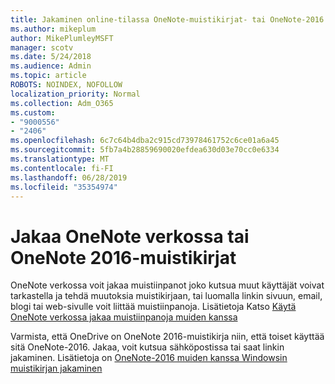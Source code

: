 ```yaml
---
title: Jakaminen online-tilassa OneNote-muistikirjat- tai OneNote-2016
ms.author: mikeplum
author: MikePlumleyMSFT
manager: scotv
ms.date: 5/24/2018
ms.audience: Admin
ms.topic: article
ROBOTS: NOINDEX, NOFOLLOW
localization_priority: Normal
ms.collection: Adm_O365
ms.custom:
- "9000556"
- "2406"
ms.openlocfilehash: 6c7c64b4dba2c915cd73978461752c6ce01a6a45
ms.sourcegitcommit: 5fb7a4b28859690020efdea630d03e70cc0e6334
ms.translationtype: MT
ms.contentlocale: fi-FI
ms.lasthandoff: 06/28/2019
ms.locfileid: "35354974"
---
```

# <a name="share-notebooks-in-onenote-online-or-onenote-2016"></a>Jakaa OneNote verkossa tai OneNote 2016-muistikirjat

OneNote verkossa voit jakaa muistiinpanot joko kutsua muut käyttäjät voivat tarkastella ja tehdä muutoksia muistikirjaan, tai luomalla linkin sivuun, email, blogi tai web-sivulle voit liittää muistiinpanoja. Lisätietoja Katso [Käytä OneNote verkossa jakaa muistiinpanoja muiden kanssa](https://support.office.com/article/D3481FBE-E06C-4883-B7E9-B2EE9F38AED3)

Varmista, että OneDrive on OneNote 2016-muistikirja niin, että toiset käyttää sitä OneNote-2016. Jakaa, voit kutsua sähköpostissa tai saat linkin jakaminen. Lisätietoja on [OneNote-2016 muiden kanssa Windowsin muistikirjan jakaminen](https://support.office.com/article/d14b6033-7a95-4536-9216-bb0a5e0f8285)